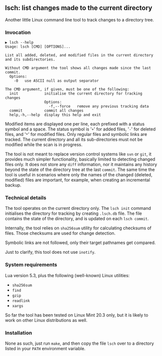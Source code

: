 ## lsch: list changes made to the current directory

Another little Linux command line tool to track changes to a directory tree.

### Invocation
```
▶ lsch --help
Usage: lsch [CMD] [OPTIONS]...

List all added, deleted, and modified files in the current directory and its subdirectories.

Without CMD argument the tool shows all changes made since the last commit.
  Options:
    -0   use ASCII null as output separator

The CMD argument, if given, must be one of the following:
  init            initialise the current directory for tracking changes
                  Options:
                    -f,--force   remove any previous tracking data
  commit          commit all changes
  help,-h,--help  display this help and exit
```

Modified items are displayed one per line, each prefixed with a status symbol and a space.
The status symbol is '`+`' for added files, '`-`' for deleted files, and '`*`' for modified files.
Only regular files and symbolic links are tracked. The current directory and all its sub-directories
must not be modified while the scan is in progress.

The tool is not meant to replace version control systems like `svn` or `git`,
it provides much simpler functionality, basically limited to detecting changed files only.
It does not store any `diff` information, nor it maintains any history beyond the state of the
directory tree at the last `commit`. The same time the tool is useful in scenarios where
only the names of the changed (deleted, modified) files are important, for example, when creating an
incremental backup.

### Technical details
The tool operates on the current directory only. The `lsch init` command initialises the directory
for tracking by creating `.lsch.db` file. The file contains the state of the directory, and is updated
on each `lsch commit`.

Internally, the tool relies on `sha256sum` utility for calculating checksums of files. Those checksums
are used for change detection.

Symbolic links are not followed, only their target pathnames get compared.

Just to clarify, this tool does not use `inotify`.

### System requirements
Lua version 5.3, plus the following (well-known) Linux utilities:
* `sha256sum`
* `find`
* `gzip`
* `readlink`
* `xargs`

So far the tool has been tested on Linux Mint 20.3 only, but it is likely to work on other Linux
distributions as well.

### Installation
None as such, just run `make`, and then copy the file `lsch` over to a directory listed in
your `PATH` environment variable.
